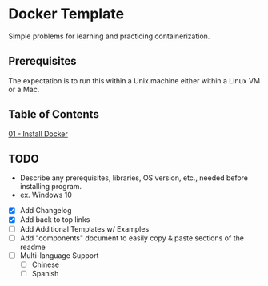 # Docker Template

Simple problems for learning and practicing containerization.

## Prerequisites

The expectation is to run this within a Unix machine either within a Linux VM or a Mac.

## Table of Contents 
[01 - Install Docker](01/README.md)

## TODO 

* Describe any prerequisites, libraries, OS version, etc., needed before installing program.
* ex. Windows 10
- [x] Add Changelog
- [x] Add back to top links
- [ ] Add Additional Templates w/ Examples
- [ ] Add "components" document to easily copy & paste sections of the readme
- [ ] Multi-language Support
    - [ ] Chinese
    - [ ] Spanish
